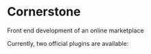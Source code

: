 # Cornerstone

Front end development of an online marketplace

Currently, two official plugins are available:

